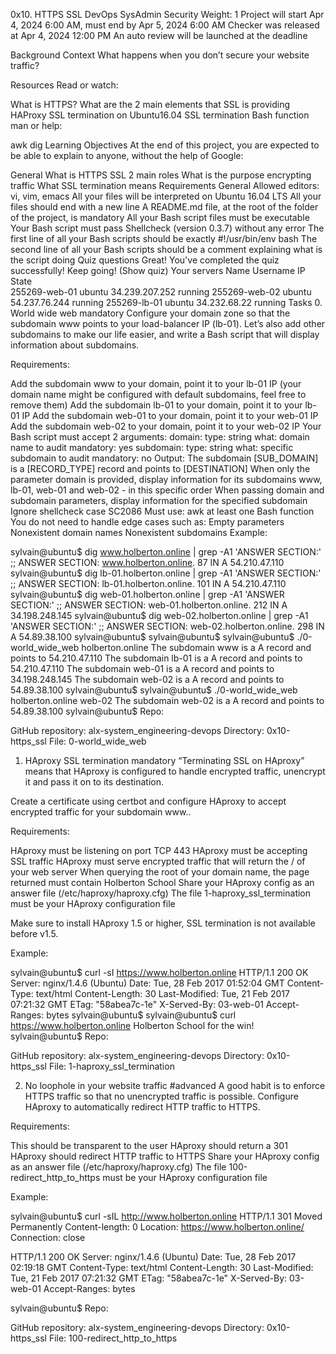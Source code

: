 0x10. HTTPS SSL
DevOps
SysAdmin
Security
 Weight: 1
 Project will start Apr 4, 2024 6:00 AM, must end by Apr 5, 2024 6:00 AM
 Checker was released at Apr 4, 2024 12:00 PM
 An auto review will be launched at the deadline


Background Context
What happens when you don’t secure your website traffic?


Resources
Read or watch:

What is HTTPS?
What are the 2 main elements that SSL is providing
HAProxy SSL termination on Ubuntu16.04
SSL termination
Bash function
man or help:

awk
dig
Learning Objectives
At the end of this project, you are expected to be able to explain to anyone, without the help of Google:

General
What is HTTPS SSL 2 main roles
What is the purpose encrypting traffic
What SSL termination means
Requirements
General
Allowed editors: vi, vim, emacs
All your files will be interpreted on Ubuntu 16.04 LTS
All your files should end with a new line
A README.md file, at the root of the folder of the project, is mandatory
All your Bash script files must be executable
Your Bash script must pass Shellcheck (version 0.3.7) without any error
The first line of all your Bash scripts should be exactly #!/usr/bin/env bash
The second line of all your Bash scripts should be a comment explaining what is the script doing
Quiz questions
Great! You've completed the quiz successfully! Keep going! (Show quiz)
Your servers
Name	Username	IP	State	
255269-web-01	ubuntu	34.239.207.252	running	
255269-web-02	ubuntu	54.237.76.244	running	
255269-lb-01	ubuntu	34.232.68.22	running	
Tasks
0. World wide web
mandatory
Configure your domain zone so that the subdomain www points to your load-balancer IP (lb-01). Let’s also add other subdomains to make our life easier, and write a Bash script that will display information about subdomains.

Requirements:

Add the subdomain www to your domain, point it to your lb-01 IP (your domain name might be configured with default subdomains, feel free to remove them)
Add the subdomain lb-01 to your domain, point it to your lb-01 IP
Add the subdomain web-01 to your domain, point it to your web-01 IP
Add the subdomain web-02 to your domain, point it to your web-02 IP
Your Bash script must accept 2 arguments:
domain:
type: string
what: domain name to audit
mandatory: yes
subdomain:
type: string
what: specific subdomain to audit
mandatory: no
Output: The subdomain [SUB_DOMAIN] is a [RECORD_TYPE] record and points to [DESTINATION]
When only the parameter domain is provided, display information for its subdomains www, lb-01, web-01 and web-02 - in this specific order
When passing domain and subdomain parameters, display information for the specified subdomain
Ignore shellcheck case SC2086
Must use:
awk
at least one Bash function
You do not need to handle edge cases such as:
Empty parameters
Nonexistent domain names
Nonexistent subdomains
Example:

sylvain@ubuntu$ dig www.holberton.online | grep -A1 'ANSWER SECTION:'
;; ANSWER SECTION:
www.holberton.online.   87  IN  A   54.210.47.110
sylvain@ubuntu$ dig lb-01.holberton.online | grep -A1 'ANSWER SECTION:'
;; ANSWER SECTION:
lb-01.holberton.online. 101 IN  A   54.210.47.110
sylvain@ubuntu$ dig web-01.holberton.online | grep -A1 'ANSWER SECTION:'
;; ANSWER SECTION:
web-01.holberton.online. 212    IN  A   34.198.248.145
sylvain@ubuntu$ dig web-02.holberton.online | grep -A1 'ANSWER SECTION:'
;; ANSWER SECTION:
web-02.holberton.online. 298    IN  A   54.89.38.100
sylvain@ubuntu$
sylvain@ubuntu$
sylvain@ubuntu$ ./0-world_wide_web holberton.online
The subdomain www is a A record and points to 54.210.47.110
The subdomain lb-01 is a A record and points to 54.210.47.110
The subdomain web-01 is a A record and points to 34.198.248.145
The subdomain web-02 is a A record and points to 54.89.38.100
sylvain@ubuntu$
sylvain@ubuntu$ ./0-world_wide_web holberton.online web-02
The subdomain web-02 is a A record and points to 54.89.38.100
sylvain@ubuntu$
Repo:

GitHub repository: alx-system_engineering-devops
Directory: 0x10-https_ssl
File: 0-world_wide_web
  
1. HAproxy SSL termination
mandatory
“Terminating SSL on HAproxy” means that HAproxy is configured to handle encrypted traffic, unencrypt it and pass it on to its destination.

Create a certificate using certbot and configure HAproxy to accept encrypted traffic for your subdomain www..

Requirements:

HAproxy must be listening on port TCP 443
HAproxy must be accepting SSL traffic
HAproxy must serve encrypted traffic that will return the / of your web server
When querying the root of your domain name, the page returned must contain Holberton School
Share your HAproxy config as an answer file (/etc/haproxy/haproxy.cfg)
The file 1-haproxy_ssl_termination must be your HAproxy configuration file

Make sure to install HAproxy 1.5 or higher, SSL termination is not available before v1.5.

Example:

sylvain@ubuntu$ curl -sI https://www.holberton.online
HTTP/1.1 200 OK
Server: nginx/1.4.6 (Ubuntu)
Date: Tue, 28 Feb 2017 01:52:04 GMT
Content-Type: text/html
Content-Length: 30
Last-Modified: Tue, 21 Feb 2017 07:21:32 GMT
ETag: "58abea7c-1e"
X-Served-By: 03-web-01
Accept-Ranges: bytes
sylvain@ubuntu$
sylvain@ubuntu$ curl https://www.holberton.online
Holberton School for the win!
sylvain@ubuntu$
Repo:

GitHub repository: alx-system_engineering-devops
Directory: 0x10-https_ssl
File: 1-haproxy_ssl_termination
  
2. No loophole in your website traffic
#advanced
A good habit is to enforce HTTPS traffic so that no unencrypted traffic is possible. Configure HAproxy to automatically redirect HTTP traffic to HTTPS.

Requirements:

This should be transparent to the user
HAproxy should return a 301
HAproxy should redirect HTTP traffic to HTTPS
Share your HAproxy config as an answer file (/etc/haproxy/haproxy.cfg)
The file 100-redirect_http_to_https must be your HAproxy configuration file

Example:

sylvain@ubuntu$ curl -sIL http://www.holberton.online
HTTP/1.1 301 Moved Permanently
Content-length: 0
Location: https://www.holberton.online/
Connection: close

HTTP/1.1 200 OK
Server: nginx/1.4.6 (Ubuntu)
Date: Tue, 28 Feb 2017 02:19:18 GMT
Content-Type: text/html
Content-Length: 30
Last-Modified: Tue, 21 Feb 2017 07:21:32 GMT
ETag: "58abea7c-1e"
X-Served-By: 03-web-01
Accept-Ranges: bytes

sylvain@ubuntu$
Repo:

GitHub repository: alx-system_engineering-devops
Directory: 0x10-https_ssl
File: 100-redirect_http_to_https
